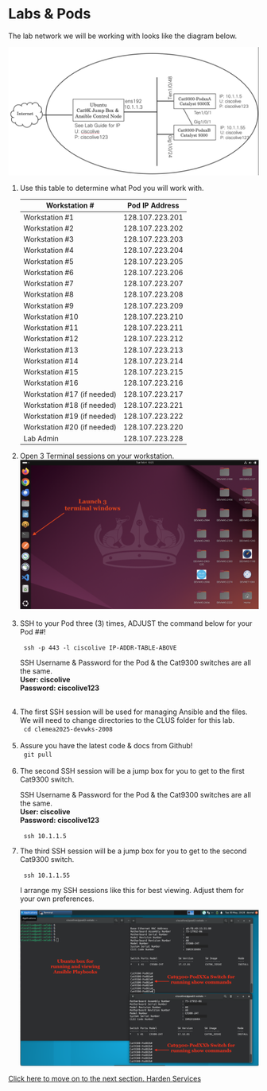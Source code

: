 # Labs & Pods

The lab network we will be working with looks like the diagram below. 

<img src="/images/network-diagram.png" alt="DEVWKS-2008 Network Diagram" width=600>


<ol>

<li> Use this table to determine what Pod you will work with. </li>


| Workstation #  | Pod IP Address  |
| -------------- | ----------- |
| Workstation #1  | 128.107.223.201   |
| Workstation #2  | 128.107.223.202   |
| Workstation #3  | 128.107.223.203   |
| Workstation #4  | 128.107.223.204   |
| Workstation #5  | 128.107.223.205   |
| Workstation #6  | 128.107.223.206   |
| Workstation #7  | 128.107.223.207   |
| Workstation #8  | 128.107.223.208   |
| Workstation #9  | 128.107.223.209   |
| Workstation #10  | 128.107.223.210   |
| Workstation #11  | 128.107.223.211   |
| Workstation #12  | 128.107.223.212   |
| Workstation #13  | 128.107.223.213   |
| Workstation #14  | 128.107.223.214   |
| Workstation #15  | 128.107.223.215   |
| Workstation #16  | 128.107.223.216   |
| Workstation #17 (if needed)  | 128.107.223.217   |
| Workstation #18 (if needed) | 128.107.223.221   | 
| Workstation #19 (if needed) | 128.107.223.222   |
| Workstation #20 (if needed) | 128.107.223.220   |
| Lab Admin  | 128.107.223.228   |

<li>Open 3 Terminal sessions on your workstation. </li>

<img src="/images/10-01-lab-workstation-web.png" alt="Fresh Lab Workstation" width=600>
<br><br>


<li>SSH to your Pod three (3) times, ADJUST the command below for your Pod ##!</li>

<code> ssh -p 443 -l ciscolive IP-ADDR-TABLE-ABOVE </code>

SSH Username & Password for the Pod & the Cat9300 switches are all the same.
<br>
**User: ciscolive**
<br>
**Password: ciscolive123**
<br><br>


<li> The first SSH session will be used for managing Ansible and the files. </li>
We will need to change directories to the CLUS folder for this lab. <br>
<code> cd clemea2025-devwks-2008 </code>
<br><br>

<li> Assure you have the latest code & docs from Github!  </li>
<code> git pull </code>
<br><br>

<li> The second SSH session will be a jump box for you to get to the first Cat9300 switch. </li>

SSH Username & Password for the Pod & the Cat9300 switches are all the same.
<br>
**User: ciscolive**
<br>
**Password: ciscolive123**
<br>

<code> ssh 10.1.1.5 </code>
<br>

<li> The third SSH session will be a jump box for you to get to the second Cat9300 switch.</li>

<code> ssh 10.1.1.55 </code>



I arrange my SSH sessions like this for best viewing.   Adjust them for your own preferences. 

<img src="/images/10-02-lab-workstation-ssh-web.png" alt="3 SSH Sessiosn on Lab Workstation" width=600>


</ol>


[Click here to move on to the next section. Harden Services](/01-Harden_Services.md)




